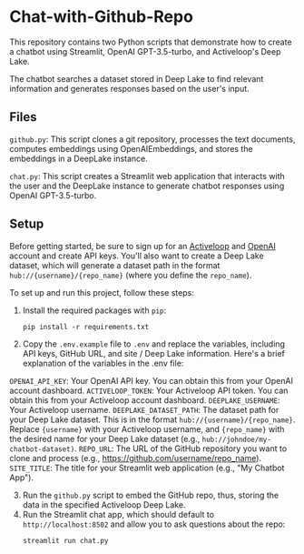 # Chat-with-Github-Repo

This repository contains two Python scripts that demonstrate how to create a chatbot using Streamlit, OpenAI GPT-3.5-turbo, and Activeloop's Deep Lake.

The chatbot searches a dataset stored in Deep Lake to find relevant information and generates responses based on the user's input.

## Files

`github.py`: This script clones a git repository, processes the text documents, computes embeddings using OpenAIEmbeddings, and stores the embeddings in a DeepLake instance.

`chat.py`: This script creates a Streamlit web application that interacts with the user and the DeepLake instance to generate chatbot responses using OpenAI GPT-3.5-turbo.

## Setup

Before getting started, be sure to sign up for an [Activeloop](https://www.activeloop.ai/) and [OpenAI](https://openai.com/) account and create API keys. You'll also want to create a Deep Lake dataset, which will generate a dataset path in the format `hub://{username}/{repo_name}` (where you define the `repo_name`).

To set up and run this project, follow these steps:

1. Install the required packages with `pip`:
   ```
   pip install -r requirements.txt
   ```
2. Copy the `.env.example` file to `.env` and replace the variables, including API keys, GitHub URL, and site / Deep Lake information. Here's a brief explanation of the variables in the .env file:

`OPENAI_API_KEY`: Your OpenAI API key. You can obtain this from your OpenAI account dashboard.
`ACTIVELOOP_TOKEN`: Your Activeloop API token. You can obtain this from your Activeloop account dashboard.
`DEEPLAKE_USERNAME`: Your Activeloop username.
`DEEPLAKE_DATASET_PATH`: The dataset path for your Deep Lake dataset. This is in the format `hub://{username}/{repo_name}`. Replace `{username}` with your Activeloop username, and `{repo_name}` with the desired name for your Deep Lake dataset (e.g., `hub://johndoe/my-chatbot-dataset)`.
`REPO_URL`: The URL of the GitHub repository you want to clone and process (e.g., https://github.com/username/repo_name).
`SITE_TITLE`: The title for your Streamlit web application (e.g., "My Chatbot App").

3. Run the `github.py` script to embed the GitHub repo, thus, storing the data in the specified Activeloop Deep Lake.
4. Run the Streamlit chat app, which should default to `http://localhost:8502` and allow you to ask questions about the repo:
   ```
   streamlit run chat.py
   ```
